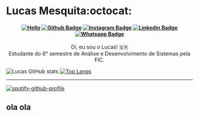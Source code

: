 # Lucas Mesquita:octocat:

<h4 align="center">

[![Hello](https://github.com/Tarmiel/Tarmiel/blob/master/ezgif.com-resize.gif)](https://tarmiel.github.io/Portfolio/)
[![Github Badge](https://img.shields.io/badge/-Github.io-000?style=for-the-badge&logo=Github&logoColor=white&link=https://github.com/Tarmiel)](https://tarmiel.github.io/Portfolio/)
[![Instagram Badge](https://img.shields.io/badge/-instagram-red?style=for-the-badge&logo=instagram&logoColor=white&link=https://github.com/Tarmiel)](https://www.instagram.com/lul_cao/)
[![Linkedin Badge](https://img.shields.io/badge/-Linkedin-blue?style=for-the-badge&logo=Linkedin&logoColor=white&link=https://github.com/Tarmiel)](https://www.linkedin.com/in/lulcao/)
[![Whatsapp Badge](https://img.shields.io/badge/-whatsapp-success?style=for-the-badge&logo=whatsapp&logoColor=white&link=https://github.com/Tarmiel)](https://api.whatsapp.com/send?phone=+5585985691511)
</h4>

<p align="center">
 Oi, eu sou o Lucas! 🇧🇷
 <br>
 Estudante do 6° semestre de Análise e Desenvolvimento de Sistemas pela FIC. 
</p>

![Lucas GitHub stats](https://github-readme-stats.vercel.app/api?username=Tarmiel&show_icons=true&theme=tokyonight)
[![Top Langs](https://github-readme-stats.vercel.app/api/top-langs/?username=Tarmiel&layout=compact&theme=tokyonight)](https://github.com/Tarmiel)

<hr>

<p align="center">
 
[![spotify-github-profile](https://spotify-github-profile.vercel.app/api/view?uid=heimdallr0&cover_image=true)](https://spotify-github-profile.vercel.app/api/view?uid=heimdallr0&redirect=true)

</p>

## ola ola

